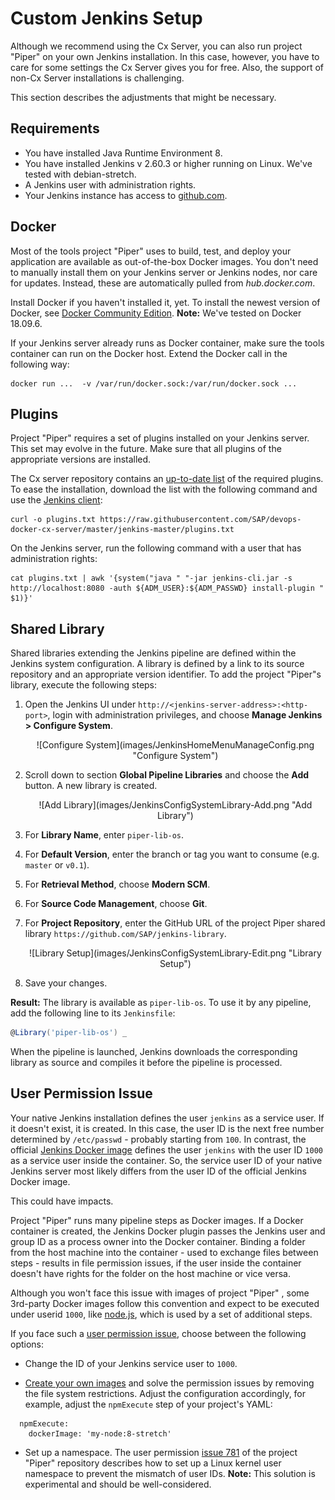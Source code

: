 # Custom Jenkins Setup

Although we recommend using the Cx Server, you can also run project "Piper" on your own Jenkins installation. In this case, however, you have to care for some settings the Cx Server gives you for free. Also, the support of non-Cx Server installations is challenging.

This section describes the adjustments that might be necessary.

## Requirements

* You have installed Java Runtime Environment 8.
* You have installed Jenkins v 2.60.3 or higher running on Linux. We've tested with debian-stretch.
* A Jenkins user with administration rights.
* Your Jenkins instance has access to [github.com][github].

## Docker

Most of the tools project "Piper" uses to build, test, and deploy your application are available as out-of-the-box Docker images. You don't need to manually install them on your Jenkins server or Jenkins nodes, nor care for updates. Instead, these are automatically pulled from *hub.docker.com*.

Install Docker if you haven't installed it, yet. To install the newest version of Docker, see [Docker Community Edition][docker-install].
**Note:** We've tested on Docker 18.09.6.

If your Jenkins server already runs as Docker container, make sure the tools container can run on the Docker host. Extend the Docker call in the following way:

```
docker run ...  -v /var/run/docker.sock:/var/run/docker.sock ...
```

## Plugins

Project "Piper" requires a set of plugins installed on your Jenkins server. This set may evolve in the future. Make sure that all plugins of the appropriate versions are installed.

The Cx server repository contains an [up-to-date list][devops-cxs-plugins] of the required plugins. To ease the installation, download the list with the following command and use the [Jenkins client][jenkins-doc-client]:

```
curl -o plugins.txt https://raw.githubusercontent.com/SAP/devops-docker-cx-server/master/jenkins-master/plugins.txt
```

On the Jenkins server, run the following command with a user that has administration rights:

```
cat plugins.txt | awk '{system("java " "-jar jenkins-cli.jar -s http://localhost:8080 -auth ${ADM_USER}:${ADM_PASSWD} install-plugin " $1)}'
```

## Shared Library

Shared libraries extending the Jenkins pipeline are defined within the Jenkins system configuration. A library is defined by a link to its source repository and an appropriate version identifier. To add the project "Piper"s library, execute the following steps:

1. Open the Jenkins UI under `http://<jenkins-server-address>:<http-port>`, login with administration privileges, and choose **Manage Jenkins > Configure System**.
   <p align="center">
   ![Configure System](images/JenkinsHomeMenuManageConfig.png "Configure System")
   </p>

1. Scroll down to section **Global Pipeline Libraries** and choose the **Add** button. A new library is created.
   <p align="center">
   ![Add Library](images/JenkinsConfigSystemLibrary-Add.png "Add Library")
   </p>

1. For **Library Name**, enter `piper-lib-os`.

1. For **Default Version**, enter the branch or tag you want to consume (e.g. `master` or `v0.1`).

1. For **Retrieval Method**, choose **Modern SCM**.

1. For **Source Code Management**, choose **Git**.

1. For **Project Repository**, enter the GitHub URL of the project Piper shared library `https://github.com/SAP/jenkins-library`.
   <p align="center">
   ![Library Setup](images/JenkinsConfigSystemLibrary-Edit.png "Library Setup")
   </p>

1. Save your changes.

**Result:** The library is available as `piper-lib-os`. To use it by any pipeline, add the following line to its `Jenkinsfile`:

```groovy
@Library('piper-lib-os') _
```

When the pipeline is launched, Jenkins downloads the corresponding library as source and compiles it before the pipeline is processed.

## User Permission Issue

Your native Jenkins installation defines the user `jenkins` as a service user. If it doesn't exist, it is created. In this case, the user ID is the next free number determined by `/etc/passwd` - probably starting from `100`.
In contrast, the official [Jenkins Docker image][jenkins-docker-image] defines the user `jenkins` with the user ID `1000` as a service user inside the container.
So, the service user ID of your native Jenkins server most likely differs from the user ID of the official Jenkins Docker image.

This could have impacts.

Project "Piper" runs many pipeline steps as Docker images. If a Docker container is created, the Jenkins Docker plugin passes the Jenkins user and group ID as a process owner into the Docker container.
Binding a folder from the host machine into the container - used to exchange files between steps - results in file permission issues, if the user inside the container doesn't have rights for the folder on the host machine or vice versa.

Although you won't face this issue with images of project "Piper" , some 3rd-party Docker images follow this convention and expect to be executed under userid `1000`, like [node.js][dockerhub-node], which is used by a set of additional steps.

If you face such a [user permission issue][piper-issue-781], choose between the following options:

- Change the ID of your Jenkins service user to `1000`.

- [Create your own images][docker-getstarted] and solve the permission issues by removing the file system restrictions. Adjust the configuration accordingly, for example, adjust the `npmExecute` step of your project's YAML:

```
  npmExecute:
    dockerImage: 'my-node:8-stretch'
```

- Set up a namespace. The user permission [issue 781][piper-issue-781] of the project "Piper" repository describes how to set up a Linux kernel user namespace to prevent the mismatch of user IDs. **Note:** This solution is experimental and should be well-considered.

[github]: https://github.com
[docker-install]: https://docs.docker.com/install
[dockerhub-node]: https://hub.docker.com/_/node/
[docker-getstarted]: https://docs.docker.com/get-started/
[jenkins-doc-client]: https://jenkins.io/doc/book/managing/cli/
[jenkins-docker-image]: https://github.com/jenkinsci/docker/
[piper-library-pages]: https://sap.github.io/jenkins-library
[piper-issue-781]: https://github.com/SAP/jenkins-library/issues/781

[devops-docker-images]: https://github.com/SAP/devops-docker-images
[devops-cxs-plugins]: https://github.com/SAP/devops-docker-cx-server/blob/master/jenkins-master/plugins.txt
